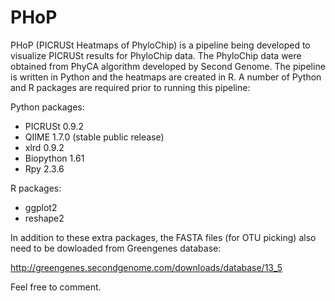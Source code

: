 PHoP
====

PHoP (PICRUSt Heatmaps of PhyloChip) is a pipeline being developed to visualize PICRUSt results for PhyloChip data. 
The PhyloChip data were obtained from PhyCA algorithm developed by Second Genome. 
The pipeline is written in Python and the heatmaps are created in R. A number of Python and R packages are required prior to running this pipeline:

Python packages:

- PICRUSt 0.9.2
- QIIME 1.7.0 (stable public release)
- xlrd 0.9.2
- Biopython 1.61
- Rpy 2.3.6

R packages:

- ggplot2 
- reshape2

In addition to these extra packages, the FASTA files (for OTU picking) also need to be dowloaded from Greengenes database:

http://greengenes.secondgenome.com/downloads/database/13_5

Feel free to comment.
